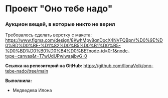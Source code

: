# Проект "Оно тебе надо"

### Аукцион вещей, в которые никто не верил

Требовалось сделать верстку с макета:
https://www.figma.com/design/8KwhMpv8qnDocX4NVFQBpn/%D0%9E%D0%BD%D0%BE-%D1%82%D0%B5%D0%B1%D0%B5-%D0%BD%D0%B0%D0%B4%D0%BE?node-id=0-1&node-type=canvas&t=T7wUdUPwiwaajbvG-0

__Ссылка на репозиторий на GitHub:__
https://github.com/IlonaVolk/ono-tebe-nado/tree/main

__Выполнила:__
* Медведева Илона
